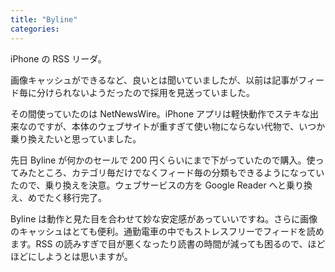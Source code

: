 ```yaml
---
title: "Byline"
categories:
---
```


iPhone の RSS リーダ。

画像キャッシュができるなど、良いとは聞いていましたが、以前は記事がフィード毎に分けられないようだったので採用を見送っていました。

その間使っていたのは NetNewsWire。iPhone アプリは軽快動作でステキな出来なのですが、本体のウェブサイトが重すぎて使い物にならない代物で、いつか乗り換えたいと思っていました。

先日 Byline が何かのセールで 200 円くらいにまで下がっていたので購入。使ってみたところ、カテゴリ毎だけでなくフィード毎の分類もできるようになっていたので、乗り換えを決意。ウェブサービスの方を Google Reader へと乗り換え、めでたく移行完了。

Byline は動作と見た目を合わせて妙な安定感があっていいですね。さらに画像のキャッシュはとても便利。通勤電車の中でもストレスフリーでフィードを読めます。RSS の読みすぎで目が悪くなったり読書の時間が減っても困るので、ほどほどにしようとは思いますが。
